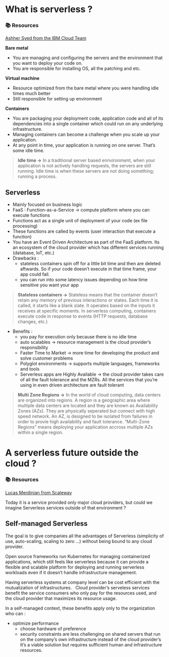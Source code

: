 # What is serverless ?

### 📚 Resources
[Ashher Syed from the IBM Cloud Team](https://www.youtube.com/watch?v=vxJobGtqKVM)

**Bare metal**
- You are managing and configuring the servers and the environment that you want to deploy your code on. 
- You are responsible for installing OS, all the patching and etc. 

**Virtual machine**
-  Resource optimized from the bare metal where you were handling idle times much better
- Still responsible for setting up environment

**Containers**
- You are packaging your deployment code, application code and all of its dependencies into a single container which could run on any underlying infrastructure. 
- Managing containers can become a challenge when you scale up your application. 
- At any point in time, your application is running on one server. That’s some idle time. 

> **Idle time ->**
In a traditional server based ennvironment, when your application is not actively handling requests, the servers are still running. Idle time is when these servers are not doing something; running a process. 

## Serverless
- Mainly focused on business logic
- FaaS : Function-as-a-Service -> compute platform where you can execute functions
- Functions act as a single unit of deployment of your code (ex file processing)
- These functions are called by events (user interaction that execute a function) 
- You have an Event Driven Architecture as part of the FaaS platform. Its an ecosystem of the cloud provider which has different services running (database, IoT, etc.)
- Drawbacks : 
    - stateless containers spin off for a little bit time and then are deleted aftwards. So if your code doesn’t execute in that time frame, your app could fail.
    - you can run into some latency issues depending on how time sensitive you want your app

> **Stateless containers ->**
Stateless means that the container doesn’t retain any memory of previous interactions or states. Each time it is called, it starts like a blank slate. It operates based on the inputs it receives at specific moments.
In serverless computing, containers execute code in response to events (HTTP requests, database changes, etc.)

- Benefits :
    - you pay for execution only because there is no idle time
    - auto scalables -> resource management is the cloud provider’s responsibility
    - Faster Time to Market -> more time for developing the product and solve customer problems
    - Polyglot environments -> supports multiple languages, frameworks and tools
    - Serverless apps are Highly Available -> the cloud provider takes care of all the fault tolerance and the MZRs. All the services that you’re using in even driven architecture are fault tolerant

> **Multi Zone Regions ->** 
In the world of cloud computing, data centers are organized into regions. A region is a geographic area where multiple data centers are located and they are known as Availability Zones (AZs). They are physically seperated but connect with high speed network. An AZ, is designed to be isolated from failures in order to provie high availability and fault tolerance. “Multi-Zone Regions” means deploying your application accross multiple AZs within a single region.

# A serverless future outside the cloud ? 

### 📚 Resources
[Lucas Merdinian from Scaleway](https://www.scaleway.com/en/blog/futurofserverless/)

Today it is a service provided only major cloud providers, but could we imagine Serverless services outside of that environment ? 

## Self-managed Serverless
The goal is to give companies all the advantages of Serverless (simplicity of use,  auto-scaling, scaling to zero …) without being bound to any cloud provider.
 
Open source frameworks run Kubernetes for managing containerized applications, which still feels like serverless because it can provide a flexible and scalable platform for deploying and running serverless workloads even if it doesn’t handle infrastructure management. 

Having serverless systems at company level can be cost efficient with the mutualization of infrastructures.   Cloud provider’s serveless services benefit the service consumers who only pay for the resources used, and the cloud provider that maximizes its resource usage. 

In a self-managed context, these benefits apply only to the organization who can : 
- optimize performance
    - choose hardware of preference
    - security constraints are less challenging on shared servers that run on the company’s own infrastructure instead of the cloud provider’s
It’s a viable solution but requires sufficient human and infrastructure resources. 

